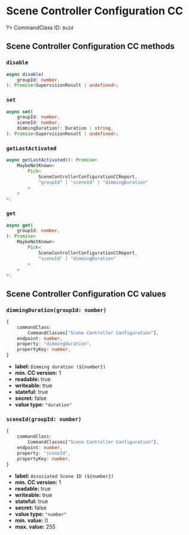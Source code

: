 # Scene Controller Configuration CC

?> CommandClass ID: `0x2d`

## Scene Controller Configuration CC methods

### `disable`

```ts
async disable(
	groupId: number,
): Promise<SupervisionResult | undefined>;
```

### `set`

```ts
async set(
	groupId: number,
	sceneId: number,
	dimmingDuration?: Duration | string,
): Promise<SupervisionResult | undefined>;
```

### `getLastActivated`

```ts
async getLastActivated(): Promise<
	MaybeNotKnown<
		Pick<
			SceneControllerConfigurationCCReport,
			"groupId" | "sceneId" | "dimmingDuration"
		>
	>
>;
```

### `get`

```ts
async get(
	groupId: number,
): Promise<
	MaybeNotKnown<
		Pick<
			SceneControllerConfigurationCCReport,
			"sceneId" | "dimmingDuration"
		>
	>
>;
```

## Scene Controller Configuration CC values

### `dimmingDuration(groupId: number)`

```ts
{
	commandClass:
		CommandClasses["Scene Controller Configuration"],
	endpoint: number,
	property: "dimmingDuration",
	propertyKey: number,
}
```

- **label:** `Dimming duration (${number})`
- **min. CC version:** 1
- **readable:** true
- **writeable:** true
- **stateful:** true
- **secret:** false
- **value type:** `"duration"`

### `sceneId(groupId: number)`

```ts
{
	commandClass:
		CommandClasses["Scene Controller Configuration"],
	endpoint: number,
	property: "sceneId",
	propertyKey: number,
}
```

- **label:** `Associated Scene ID (${number})`
- **min. CC version:** 1
- **readable:** true
- **writeable:** true
- **stateful:** true
- **secret:** false
- **value type:** `"number"`
- **min. value:** 0
- **max. value:** 255
